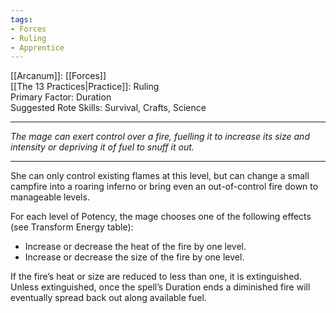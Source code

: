 ```yaml
---
tags:
- Forces
- Ruling
- Apprentice
---
```


[[Arcanum]]: [[Forces]]\
[[The 13 Practices|Practice]]: Ruling\
Primary Factor: Duration\
Suggested Rote Skills: Survival, Crafts, Science

---

_The mage can exert control over a fire, fuelling it to increase its size and intensity or depriving it of fuel to snuff it out._

---

She can only control existing flames at this level, but can change a small campfire into a roaring inferno or bring even an out-of-control fire down to manageable levels.

For each level of Potency, the mage chooses one of the following effects (see Transform Energy table):
- Increase or decrease the heat of the fire by one level.
- Increase or decrease the size of the fire by one level.

If the fire’s heat or size are reduced to less than one, it is extinguished.\
Unless extinguished, once the spell’s Duration ends a diminished fire will eventually spread back out along available fuel.